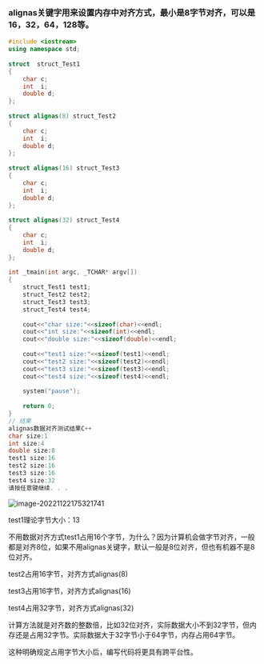 ### alignas关键字用来设置内存中对齐方式，最小是8字节对齐，可以是16，32，64，128等。

```cpp
#include <iostream>
using namespace std;
 
struct  struct_Test1
{
	char c;
	int  i;
	double d;
};
 
struct alignas(8) struct_Test2
{
	char c;
	int  i;
	double d;
};
 
struct alignas(16) struct_Test3
{
	char c;
	int  i;
	double d;
};
 
struct alignas(32) struct_Test4
{
	char c;
	int  i;
	double d;
};
 
int _tmain(int argc, _TCHAR* argv[])
{
	struct_Test1 test1;
	struct_Test2 test2;
	struct_Test3 test3;
	struct_Test4 test4;
 
	cout<<"char size:"<<sizeof(char)<<endl;
	cout<<"int size:"<<sizeof(int)<<endl;
	cout<<"double size:"<<sizeof(double)<<endl;
 
	cout<<"test1 size:"<<sizeof(test1)<<endl;
	cout<<"test2 size:"<<sizeof(test2)<<endl;
	cout<<"test3 size:"<<sizeof(test3)<<endl;
	cout<<"test4 size:"<<sizeof(test4)<<endl;
 
	system("pause");
 
	return 0;
}
// 结果
alignas数据对齐测试结果C++
char size:1
int size:4
double size:8
test1 size:16
test2 size:16
test3 size:16
test4 size:32
请按任意键继续. . .
```

![image-20221122175321741](https://hanbabang-1311741789.cos.ap-chengdu.myqcloud.com/Pics/image-20221122175321741.png)

test1理论字节大小：13

不用数据对齐方式test1占用16个字节，为什么？因为计算机会做字节对齐，一般都是对齐8位，如果不用alignas关键字，默认一般是8位对齐，但也有机器不是8位对齐。

test2占用16字节，对齐方式alignas(8)

test3占用16字节，对齐方式alignas(16)

test4占用32字节，对齐方式alignas(32)

计算方法就是对齐数的整数倍，比如32位对齐，实际数据大小不到32字节，但内存还是占用32字节。实际数据大于32字节小于64字节，内存占用64字节。

这种明确规定占用字节大小后，编写代码将更具有跨平台性。